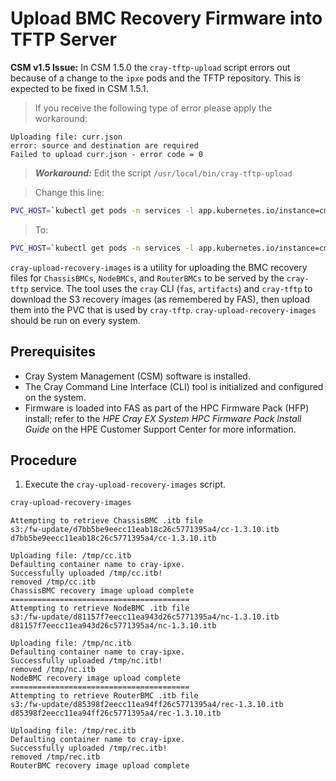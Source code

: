 # Upload BMC Recovery Firmware into TFTP Server

**CSM v1.5 Issue:** In CSM 1.5.0 the `cray-tftp-upload` script errors out because of a change to the `ipxe` pods and the TFTP repository.
This is expected to be fixed in CSM 1.5.1.
> If you receive the following type of error please apply the workaround:

  ```text
  Uploading file: curr.json
  error: source and destination are required
  Failed to upload curr.json - error code = 0
  ```

  >***Workaround:*** Edit the script `/usr/local/bin/cray-tftp-upload`

  >Change this line:

  ```bash
  PVC_HOST=`kubectl get pods -n services -l app.kubernetes.io/instance=cms-ipxe -o custom-columns=NS:.metadata.name --no-headers`
  ```

  >To:

  ```bash
  PVC_HOST=`kubectl get pods -n services -l app.kubernetes.io/instance=cms-ipxe -o custom-columns=NS:.metadata.name --no-headers | head -1`
  ```

`cray-upload-recovery-images` is a utility for uploading the BMC recovery files for `ChassisBMCs`, `NodeBMCs`, and `RouterBMCs` to be served by the `cray-tftp` service.
The tool uses the `cray` CLI (`fas`, `artifacts`) and `cray-tftp` to download the S3 recovery images (as remembered by FAS), then upload them into the PVC that is used by `cray-tftp`.
`cray-upload-recovery-images` should be run on every system.

## Prerequisites

* Cray System Management (CSM) software is installed.
* The Cray Command Line Interface (CLI) tool is initialized and configured on the system.
* Firmware is loaded into FAS as part of the HPC Firmware Pack (HFP) install; refer to the *HPE Cray EX System HPC Firmware Pack Install Guide* on the HPE Customer Support Center for more information.

## Procedure

1. Execute the `cray-upload-recovery-images` script.

  ```bash
  cray-upload-recovery-images
  ```

  ```text
  Attempting to retrieve ChassisBMC .itb file
  s3:/fw-update/d7bb5be9eecc11eab18c26c5771395a4/cc-1.3.10.itb
  d7bb5be9eecc11eab18c26c5771395a4/cc-1.3.10.itb

  Uploading file: /tmp/cc.itb
  Defaulting container name to cray-ipxe.
  Successfully uploaded /tmp/cc.itb!
  removed /tmp/cc.itb
  ChassisBMC recovery image upload complete
  ========================================
  Attempting to retrieve NodeBMC .itb file
  s3:/fw-update/d81157f7eecc11ea943d26c5771395a4/nc-1.3.10.itb
  d81157f7eecc11ea943d26c5771395a4/nc-1.3.10.itb

  Uploading file: /tmp/nc.itb
  Defaulting container name to cray-ipxe.
  Successfully uploaded /tmp/nc.itb!
  removed /tmp/nc.itb
  NodeBMC recovery image upload complete
  ========================================
  Attempting to retrieve RouterBMC .itb file
  s3:/fw-update/d85398f2eecc11ea94ff26c5771395a4/rec-1.3.10.itb
  d85398f2eecc11ea94ff26c5771395a4/rec-1.3.10.itb

  Uploading file: /tmp/rec.itb
  Defaulting container name to cray-ipxe.
  Successfully uploaded /tmp/rec.itb!
  removed /tmp/rec.itb
  RouterBMC recovery image upload complete
  ```
